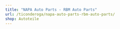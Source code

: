 ```yaml
---
title: "NAPA Auto Parts - RBM Auto Parts"
url: /ticonderoga/napa-auto-parts-rbm-auto-parts/
shop: Autoteile
---
```

